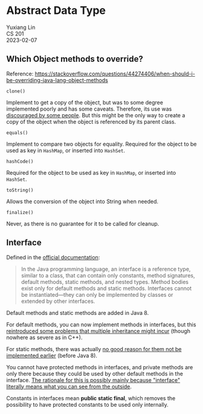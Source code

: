 # Abstract Data Type

Yuxiang Lin  
CS 201  
2023-02-07

## Which Object methods to override?

Reference: https://stackoverflow.com/questions/44274406/when-should-i-be-overriding-java-lang-object-methods

`clone()`

Implement to get a copy of the object, but was to some degree implemented poorly and has some caveats. Therefore, its use was [discouraged by some people](https://www.artima.com/articles/josh-bloch-on-design#part13). But this might be the only way to create a copy of the object when the object is referenced by its parent class.

`equals()`

Implement to compare two objects for equality. Required for the object to be used as key in `HashMap`, or inserted into `HashSet`.

`hashCode()`

Required for the object to be used as key in `HashMap`, or inserted into `HashSet`.

`toString()`

Allows the conversion of the object into String when needed.

`finalize()`

Never, as there is no guarantee for it to be called for cleanup.

## Interface

Defined in the [official documentation](https://docs.oracle.com/javase/tutorial/java/IandI/createinterface.html):

> In the Java programming language, an interface is a reference type, similar to a class, that can contain only constants, method signatures, default methods, static methods, and nested types. Method bodies exist only for default methods and static methods. Interfaces cannot be instantiated—they can only be implemented by classes or extended by other interfaces.

Default methods and static methods are added in Java 8.

For default methods, you can now implement methods in interfaces, but this [reintroduced some problems that multiple inheritance might incur](https://www.javacodemonk.com/diamond-problem-of-inheritance-in-java-8-88faf6c9) (though nowhere as severe as in C++).

For static methods, there was actually [no good reason for them not be implemented earlier](https://stackoverflow.com/questions/512877/why-cant-i-define-a-static-method-in-a-java-interface) (before Java 8).

You cannot have protected methods in interfaces, and private methods are only there because they could be used by other default methods in the interface. [The rationale for this is possibly mainly because "interface" literally means what you can see from the outside](https://stackoverflow.com/questions/5376970/protected-in-interfaces).

Constants in interfaces mean __public static final__, which removes the possibility to have protected constants to be used only internally.
